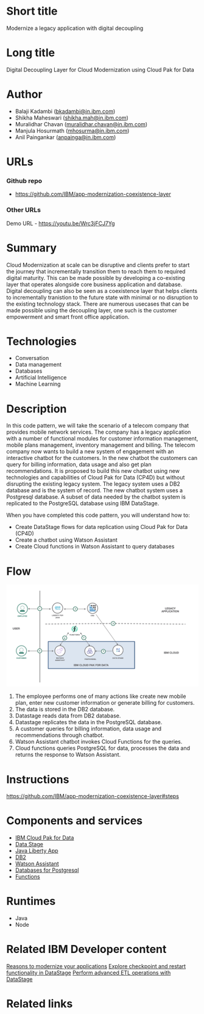 # Short title

Modernize a legacy application with digital decoupling

# Long title

Digital Decoupling Layer for Cloud Modernization using Cloud Pak for Data

# Author

* Balaji Kadambi (bkadambi@in.ibm.com)
* Shikha Maheswari (shikha.mah@in.ibm.com)
* Muralidhar Chavan (muralidhar.chavan@in.ibm.com)
* Manjula Hosurmath (mhosurma@in.ibm.com)
* Anil Paingankar (anpainga@in.ibm.com)

# URLs

### Github repo

* https://github.com/IBM/app-modernization-coexistence-layer

### Other URLs

Demo URL - https://youtu.be/Wrc3jFCJ7Yg

# Summary

Cloud Modernization at scale can be disruptive and clients prefer to start the journey that incrementally transition them to reach them to required digital maturity. This can be made possible by developing a co-existing layer that operates alongside core business application and database. Digital decoupling can also be seen as a coexistence layer that helps clients to incrementally tranistion to the future state with minimal or no disruption to the existing technology stack. There are numerous usecases that can be made possible using the decoupling layer, one such is the customer empowerment and smart front office application.

# Technologies

* Conversation
* Data management
* Databases
* Artificial Intelligence
* Machine Learning

# Description

In this code pattern, we will take the scenario of a telecom company that provides mobile network services. The company has a legacy application with a number of functional modules for customer information management, mobile plans management, inventory management and billing. The telecom company now wants to build a new system of engagement with an interactive chatbot for the customers. In the new chatbot the customers can query for billing information, data usage and also get plan recommendations. It is proposed to build this new chatbot using new technologies and capabilities of Cloud Pak for Data (CP4D) but without disrupting the existing legacy system. The legacy system uses a DB2 database and is the system of record. The new chatbot system uses a Postgresql database. A subset of data needed by the chatbot system is replicated to the PostgreSQL database using IBM DataStage.

When you have completed this code pattern, you will understand how to:
- Create DataStage flows for data replication using Cloud Pak for Data (CP4D)
- Create a chatbot using Watson Assistant
- Create Cloud functions in Watson Assistant to query databases

# Flow

![arch](images/architecture.png)

1. The employee performs one of many actions like create new mobile plan, enter new customer information or generate billing for customers.
2. The data is stored in the DB2 database.
3. Datastage reads data from DB2 database.
4. Datastage replicates the data in the PostgreSQL database.
5. A customer queries for billing information, data usage and recommendations through chatbot.
6. Watson Assistant chatbot invokes Cloud Functions for the queries.
7. Cloud functions queries PostgreSQL for data, processes the data and returns the response to Watson Assistant.


# Instructions

https://github.com/IBM/app-modernization-coexistence-layer#steps

# Components and services

* [IBM Cloud Pak for Data](https://developer.ibm.com/components/cloud-pak-for-data/)
* [Data Stage](https://cloud.ibm.com/catalog/services/datastage)
* [Java Liberty App](https://cloud.ibm.com/developer/appservice/starter-kits/687d91f2-ba5c-3914-8da5-57876c1f772a/java-liberty-app)
* [DB2](https://cloud.ibm.com/catalog/services/db2)
* [Watson Assistant](https://cloud.ibm.com/catalog/services/watson-assistant)
* [Databases for Postgresql](https://cloud.ibm.com/databases/databases-for-postgresql/create)
* [Functions](https://cloud.ibm.com/openwhisk)

# Runtimes

* Java
* Node


# Related IBM Developer content
[Reasons to modernize your applications](https://developer.ibm.com/articles/reasons-to-modernize-your-applications)
[Explore checkpoint and restart functionality in DataStage](https://developer.ibm.com/articles/explore-checkpoint-and-restart-functionality-in-datastage)
[Perform advanced ETL operations with DataStage](https://developer.ibm.com/tutorials/perform-advanced-etl-operations-with-datastage)

# Related links




